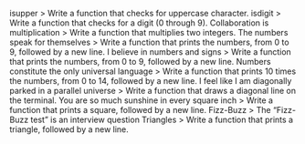 isupper  >  Write a function that checks for uppercase character.
isdigit > Write a function that checks for a digit (0 through 9).
Collaboration is multiplication > Write a function that multiplies two integers.
 The numbers speak for themselves > Write a function that prints the numbers, from 0 to 9, followed by a new line.
I believe in numbers and signs > Write a function that prints the numbers, from 0 to 9, followed by a new line.
Numbers constitute the only universal language > Write a function that prints 10 times the numbers, from 0 to 14, followed by a new line.
I feel like I am diagonally parked in a parallel universe > Write a function that draws a diagonal line on the terminal.
You are so much sunshine in every square inch > Write a function that prints a square, followed by a new line.
 Fizz-Buzz > The “Fizz-Buzz test” is an interview question 
  Triangles > Write a function that prints a triangle, followed by a new line.






